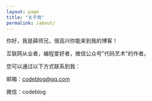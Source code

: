 ```yaml
---
layout: page
title: "关于我"
permalink: /about/
---
```


你好，我是薛师兄，很高兴你能来到我的博客！

互联网从业者，编程爱好者，微信公众号"代码艺术"的作者。

您可以通过以下方式联系到我：

邮箱：<codeblog@qq.com>

微信：codeblog

